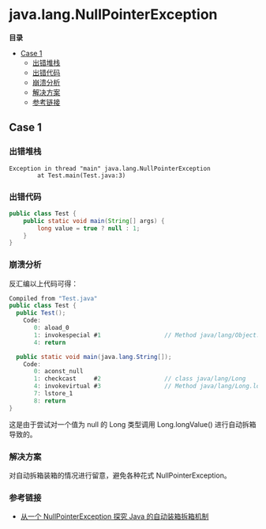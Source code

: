 # java.lang.NullPointerException

**目录**

<!-- vim-markdown-toc GFM -->
* [Case 1](#case-1)
    * [出错堆栈](#出错堆栈)
    * [出错代码](#出错代码)
    * [崩溃分析](#崩溃分析)
    * [解决方案](#解决方案)
    * [参考链接](#参考链接)

<!-- vim-markdown-toc -->

## Case 1

### 出错堆栈

```
Exception in thread "main" java.lang.NullPointerException
        at Test.main(Test.java:3)
```

### 出错代码

```java
public class Test {
    public static void main(String[] args) {
        long value = true ? null : 1;
    }
}
```

### 崩溃分析

反汇编以上代码可得：

```java
Compiled from "Test.java"
public class Test {
  public Test();
    Code:
       0: aload_0
       1: invokespecial #1                  // Method java/lang/Object."<init>":()V
       4: return

  public static void main(java.lang.String[]);
    Code:
       0: aconst_null
       1: checkcast     #2                  // class java/lang/Long
       4: invokevirtual #3                  // Method java/lang/Long.longValue:()J
       7: lstore_1
       8: return
}
```

这是由于尝试对一个值为 null 的 Long 类型调用 Long.longValue() 进行自动拆箱导致的。

### 解决方案

对自动拆箱装箱的情况进行留意，避免各种花式 NullPointerException。

### 参考链接

* [从一个 NullPointerException 探究 Java 的自动装箱拆箱机制](http://mazhuang.org/2017/08/20/java-auto-boxing-unboxing/)
